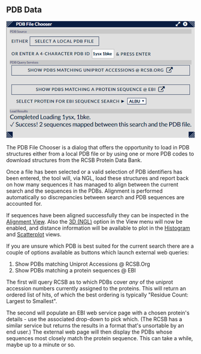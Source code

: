 ## PDB Data ##

![PDB File Chooser](../../img/pdbfilechooser.png)

The PDB File Chooser is a dialog that offers the opportunity to load in PDB structures either from a local PDB file or by using one or more PDB codes to download structures from the RCSB Protein Data Bank.

Once a file has been selected or a valid selection of PDB identifiers has been entered, the tool will, via NGL, load these structures and report back on how many sequences it has managed to align between the current search and the sequences in the PDBs. Alignment is performed automatically so discrepancies between search and PDB sequences are accounted for.

If sequences have been aligned successfully they can be inspected in the [Alignment View](../views/alignment.html). Also the [3D (NGL)](../views/3dngl.html) option in the View menu will now be enabled, and distance information will be available to plot in the [Histogram](../views/histogram.html) and [Scatterplot](../views/scatterplot.html) views.

If you are unsure which PDB is best suited for the current search there are a couple of options available as buttons which launch external web queries:

1. Show PDBs matching Uniprot Accessions @ RCSB.Org
1. Show PDBs matching a protein sequences @ EBI

The first will query RCSB as to which PDBs cover *any* of the uniprot accession numbers currently assigned to the proteins. This will return an ordered list of hits, of which the best ordering is typically "Residue Count: Largest to Smallest".

The second will populate an EBI web service page with a chosen protein's details - use the associated drop-down to pick which. (The RCSB has a similar service but returns the results in a format that's unsortable by an end user.) The external web page will then display the PDBs whose sequences most closely match the protein sequence. This can take a while, maybe up to a minute or so.

